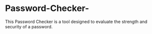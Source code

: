 # Password-Checker-
This Password Checker is a tool designed to evaluate the strength and security of a password.
